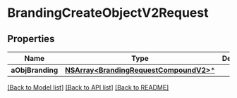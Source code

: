 # BrandingCreateObjectV2Request

## Properties
Name | Type | Description | Notes
------------ | ------------- | ------------- | -------------
**aObjBranding** | [**NSArray&lt;BrandingRequestCompoundV2&gt;***](BrandingRequestCompoundV2.md) |  | 

[[Back to Model list]](../README.md#documentation-for-models) [[Back to API list]](../README.md#documentation-for-api-endpoints) [[Back to README]](../README.md)


